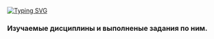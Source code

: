 <a href="https://git.io/typing-svg"><img src="https://readme-typing-svg.demolab.com?font=Ubuntu&weight=800&size=32&pause=1000&color=58D938&random=false&width=435&lines=%D0%9C%D0%98%D0%A0%D0%AD%D0%90+%7C+2+%D0%BA%D1%83%D1%80%D1%81+4+%D1%81%D0%B5%D0%BC%D0%B5%D1%81%D1%82%D1%80" alt="Typing SVG" /></a>

### Изучаемые дисциплины и выполненые задания по ним.
